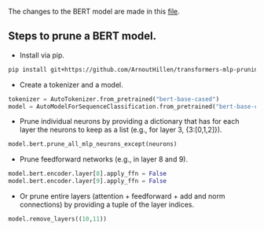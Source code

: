 The changes to the BERT model are made in this [file](https://github.com/ArnoutHillen/transformers-mlp-pruning/blob/master/src/transformers/models/bert/modeling_bert.py).

## Steps to prune a BERT model.

- Install via pip.
```bash
pip install git+https://github.com/ArnoutHillen/transformers-mlp-pruning.git@master
```

- Create a tokenizer and a model.
```python
tokenizer = AutoTokenizer.from_pretrained("bert-base-cased")
model = AutoModelForSequenceClassification.from_pretrained("bert-base-cased", num_labels=2, avg_pool=True)
```


- Prune individual neurons by providing a dictionary that has for each layer the neurons to keep as a list (e.g., for layer 3, {3:[0,1,2]}).
```python
model.bert.prune_all_mlp_neurons_except(neurons)
```


- Prune feedforward networks (e.g., in layer 8 and 9).
```python
model.bert.encoder.layer[8].apply_ffn = False
model.bert.encoder.layer[9].apply_ffn = False
```


- Or prune entire layers (attention + feedforward + add and norm connections) by providing a tuple of the layer indices.
```python
model.remove_layers((10,11))
```
